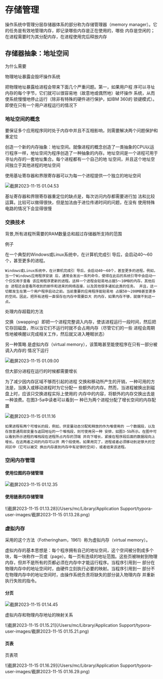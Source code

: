 

# 存储管理



操作系统中管理分层存储器体系的部分称为存储管理器（memory manager）。它的任务是有效地管理内存，即记录哪些内存是正在使用的，哪些 内存是空闲的；在进程需要时为其分配内存，在进程使用完后释放内存



## 存储器抽象：地址空间

为什么需要

物理地址暴露会毁坏操作系统

把物理地址暴露给进程会带来下面几个严重问题。第一，如果用户程 序可以寻址内存的每个字节，它们就可以很容易地（故意地或偶然地）破坏操作 系统，从而使系统慢慢地停止运行（除非有特殊的硬件进行保护，如IBM 360的 锁键模式）。即使在只有一个用户进程运行的情况下





### 地址空间的概念

要保证多个应用程序同时处于内存中并且不互相影响，则需要解决两个问题保护和重定位



创造一个新的内存抽象：地址空间。就像进程的概念创造了一类抽象的CPU以运行程序一样，地址空间为程序创造了一种抽象的内存。地址空间是一个进程可用于寻址内存的一套地址集合。每个进程都有一个自己的地 址空间，并且这个地址空间独立于其他进程的地址空间



使用基址寄存器和界限寄存器可以为每一个进程提供一个独立的地址空间

![截屏2023-11-15 01.04.53](/Users/mc/Documents/code/Coya_Study_Note/计算机操作系统/存储器/image/存储器.png)

基址寄存器和界限寄存器重定位的缺点是，每次访问内存都需要进行加 法和比较运算。比较可以做得很快，但是加法由于进位传递时间的问题，在没有 使用特殊电路的情况下会显得很慢





### 交换技术

背景,所有进程所需要的RAM数量总和超过存储器所支持的范围

例子

在一个典型的Windows或Linux系统中，在计算机完成引 导后，会启动40～60个，甚至更多的进程。

```
Windows或Linux系统中，在计算机完成引 导后，会启动40～60个，甚至更多的进程。例如，当一个Windows应用程序安装 后，通常会发出一系列命令，使得在此后的系统引导中会启动一个仅仅用于查看 该应用程序更新的进程。这样一个进程会轻易地占据5～10MB的内存。其他后台 进程还会查看所收到的邮件和进来的网络连接，以及其他很多诸如此类的任务。 并且，这一切都发生在第一个用户程序启动之前。当前重要的应用程序能轻易地 占据50～200MB甚至更多的空间。因此，把所有进程一直保存在内存中需要巨大 的内存，如果内存不够，就做不到这一点。
```



处理内存超载的方法

交换（swapping）即把一个进程完整调入内存，使该进程运行一段时间，然后把它存回磁盘，所以当它们不运行时就不会占用内存（尽管它们的一些 进程会周期性地被唤醒以完成相关工作，然后就又进入睡眠状态）

另一种策略 是虚拟内存（virtual memory），该策略甚至能使程序在只有一部分被调入内存的 情况下运行



![截屏2023-11-15 01.09.00](/Users/mc/Documents/code/Coya_Study_Note/计算机操作系统/存储器/image/交换.png)





但大部分进程在运行的时候都需要增长

为了减少因内存区域不够而引起的进程 交换和移动所产生的开销，一种可用的方法是，当换入或移动进程时为它分配一 些额外的内存。然而，当进程被换出到磁盘上时，应该只交换进程实际上使用的 内存中的内容，将额外的内存交换出去是一种浪费。在图3-5a中读者可以看到一 种已为两个进程分配了增长空间的内存配置

![截屏2023-11-15 01.11.16](/Users/mc/Documents/code/Coya_Study_Note/计算机操作系统/存储器/image/预留位置.png)



```
如果进程有两个可增长的段，例如，供变量动态分配和释放的作为堆使用的 一个数据段，以及存放普通局部变量与返回地址的一个堆栈段，则可使用另一种 安排，如图3-5b所示。在图中可以看到所示进程的堆栈段在进程所占内存的顶端 并向下增长，紧接在程序段后面的数据段向上增长。在这两者之间的内存可以供 两个段使用。如果用完了，进程或者必须移动到足够大的空闲区中（它可以被交 换出内存直到内存中有足够的空间），或者结束该进程。
```





### 空闲内存管理



#### 使用位图的存储管理

![截屏2023-11-15 01.12.35](/Users/mc/Documents/code/Coya_Study_Note/计算机操作系统/存储器/image/使用位图的存储管理.png)





#### 使用链表的存储管理

![截屏2023-11-15 01.13.28](/Users/mc/Library/Application Support/typora-user-images/截屏2023-11-15 01.13.28.png)





### 虚拟内存

采用的这个方法（Fotheringham，1961）称为虚拟内存（virtual memory）。 

虚拟内存的基本思想是：每个程序拥有自己的地址空间，这个空间被分割成多个块，每一块称作一页或（page）。每一页有连续的地址范围。这些页被映射到物理内存，但并不是所有的页都必须在内存中才能运行程序。当程序引用到一 部分在物理内存中的地址空间时，由硬件立刻执行必要的映射。当程序引用到一 部分不在物理内存中的地址空间时，由操作系统负责将缺失的部分装入物理内存 并重新执行失败的指令。

#### 分页



![截屏2023-11-15 01.14.45](/Users/mc/Documents/code/Coya_Study_Note/计算机操作系统/存储器/image/MMU位置和功能.png)





虚拟内存和物理内存地址的映射关系



![截屏2023-11-15 01.15.21](/Users/mc/Library/Application Support/typora-user-images/截屏2023-11-15 01.15.21.png)







#### 页表



页表项



![截屏2023-11-15 01.16.29](/Users/mc/Library/Application Support/typora-user-images/截屏2023-11-15 01.16.29.png)